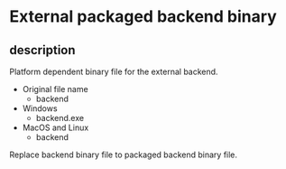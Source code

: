 # External packaged backend binary

## description

Platform dependent binary file for the external backend.

- Original file name
  - backend
- Windows
  - backend.exe
- MacOS and Linux
  - backend

Replace backend binary file to packaged backend binary file.
